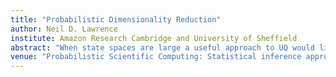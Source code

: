```yaml
---
title: "Probabilistic Dimensionality Reduction"
author: Neil D. Lawrence
institute: Amazon Research Cambridge and University of Sheffield
abstract: "When state spaces are large a useful approach to UQ would likely be to reduce dimension before analysis. In this talk, we review work on probabilistic dimensionality reduction using Gaussian processes. These ideas may be useful in reducing dimensionality as part of a wider analysis of a scientific system."
venue: "Probabilistic Scientific Computing: Statistical inference approaches to numerical analysis and algorithm design"
---
```

